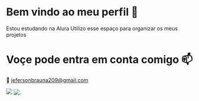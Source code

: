 # Bem vindo ao meu perfil 🚜
Estou estudando na Alura 
Utilizo esse espaço para organizar os meus projetos

# Voçe pode entra em conta comigo 📫
📧 jefersonbrauna209@gmail.com

![](https://media.tenor.com/c3vQRm5-8KsAAAAM/ferrari-enzo-ferrari.gif)
![.](https://media.tenor.com/nQ96BhOB85UAAAAM/tractor-berta.gif)
